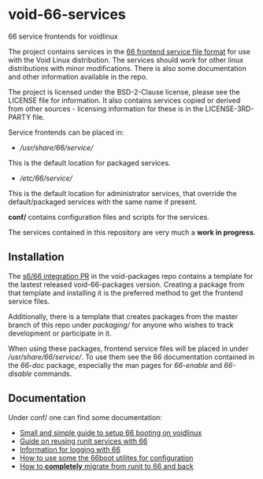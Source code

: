 # void-66-services
66 service frontends for voidlinux

The project contains services in the [66 frontend service file format](https://web.obarun.org/software/66/latest/frontend.html) for use with the Void Linux distribution. The services should work for other linux distributions with minor modifications. There is also some documentation and other information available in the repo. 

The project is licensed under the BSD-2-Clause license, please see the LICENSE file for information. It also contains services copied or derived from other sources - licensing information for these is in the LICENSE-3RD-PARTY file.


Service frontends can be placed in:

- */usr/share/66/service/*

This is the default location for packaged services.

- */etc/66/service/*

This is the default location for administrator services, that override the
default/packaged services with the same name if present.

**conf/**  contains configuration files and scripts for the services.

The services contained in this repository are very much a **work in progress**.

## Installation

The [s6/66 integration PR](https://github.com/void-linux/void-packages/pull/45578)
in the void-packages repo contains a template for the lastest released void-66-packages
version. Creating a package from that template and installing it is the
preferred method to get the frontend service files.

Additionally, there is a template that creates packages from the master
branch of this repo under *packaging/* for anyone who wishes to track development or participate
in it.

When using these packages, frontend service files will be placed in under */usr/share/66/service/*.
To use them see the 66 documentation contained in the *66-doc* package, especially
the man pages for *66-enable* and *66-disable* commands.

## Documentation

Under conf/ one can find some documentation:

- [Small and simple guide to setup 66 booting on voidlinux](https://github.com/mobinmob/void-66-services/blob/master/conf/void-66-conf.md)
- [Guide on reusing runit services with 66](https://github.com/mobinmob/void-66-services/blob/master/conf/void-66-runitsv.md)
- [Information for logging with 66](https://github.com/mobinmob/void-66-services/blob/master/conf/void-66-logging.md)
- [How to use some the 66boot utilites for configuration](https://github.com/mobinmob/void-66-services/blob/master/conf/void-66boot-.md)
- [How to **completely** migrate from runit to 66 and back](https://github.com/mobinmob/void-66-services/blob/master/conf/void-66-base-system.md)

